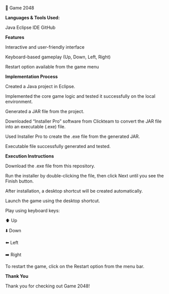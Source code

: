 🧩 Game 2048

**Languages & Tools Used:**

Java
Eclipse IDE
GitHub

**Features**

Interactive and user-friendly interface

Keyboard-based gameplay (Up, Down, Left, Right)

Restart option available from the game menu

**Implementation Process**

Created a Java project in Eclipse.

Implemented the core game logic and tested it successfully on the local environment.

Generated a JAR file from the project.

Downloaded “Installer Pro” software from Clickteam to convert the JAR file into an executable (.exe) file.

Used Installer Pro to create the .exe file from the generated JAR.

Executable file successfully generated and tested.

**Execution Instructions**

Download the .exe file from this repository.

Run the installer by double-clicking the file, then click Next until you see the Finish button.

After installation, a desktop shortcut will be created automatically.

Launch the game using the desktop shortcut.

Play using keyboard keys:

⬆️ Up

⬇️ Down

⬅️ Left

➡️ Right

To restart the game, click on the Restart option from the menu bar.

**Thank You**

Thank you for checking out Game 2048!
